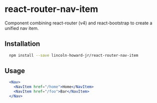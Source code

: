 # react-router-nav-item
Component combining react-router (v4) and react-bootstrap to create a unified nav item.

## Installation
```bash
  npm install --save lincoln-howard-jr/react-router-nav-item
```

## Usage
```jsx
  <Nav>
    <NavItem href="/home">Home</NavItem>
    <NavItem href="/foo">Bar</NavItem>
  </Nav>
```